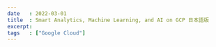 ```yaml
---
date   : 2022-03-01
title  : Smart Analytics, Machine Learning, and AI on GCP 日本語版
excerpt:
tags   : ["Google Cloud"]
---
```

